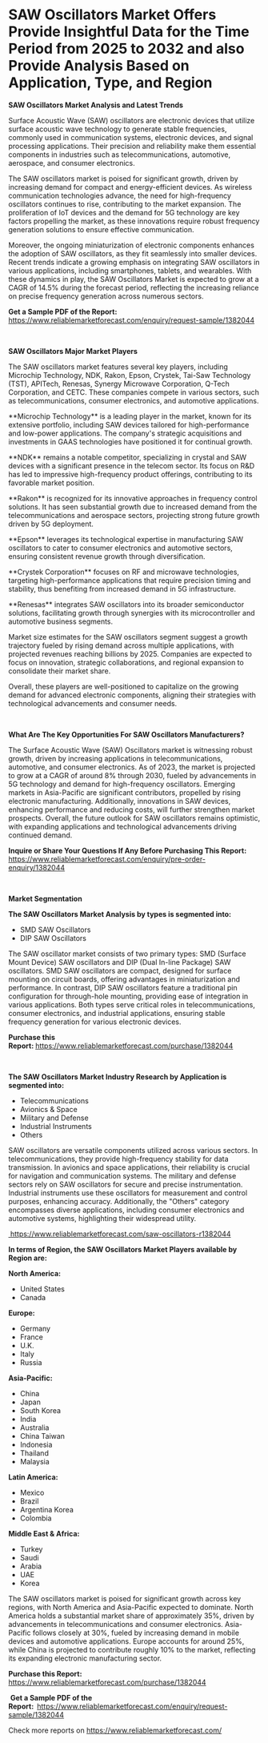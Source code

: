 <p><h1>SAW Oscillators Market Offers Provide Insightful Data for the Time Period from 2025 to 2032 and also Provide Analysis Based on Application, Type, and Region</h1></p><p><strong>SAW Oscillators Market Analysis and Latest Trends</strong></p>
<p><p>Surface Acoustic Wave (SAW) oscillators are electronic devices that utilize surface acoustic wave technology to generate stable frequencies, commonly used in communication systems, electronic devices, and signal processing applications. Their precision and reliability make them essential components in industries such as telecommunications, automotive, aerospace, and consumer electronics.</p><p>The SAW oscillators market is poised for significant growth, driven by increasing demand for compact and energy-efficient devices. As wireless communication technologies advance, the need for high-frequency oscillators continues to rise, contributing to the market expansion. The proliferation of IoT devices and the demand for 5G technology are key factors propelling the market, as these innovations require robust frequency generation solutions to ensure effective communication.</p><p>Moreover, the ongoing miniaturization of electronic components enhances the adoption of SAW oscillators, as they fit seamlessly into smaller devices. Recent trends indicate a growing emphasis on integrating SAW oscillators in various applications, including smartphones, tablets, and wearables. With these dynamics in play, the SAW Oscillators Market is expected to grow at a CAGR of 14.5% during the forecast period, reflecting the increasing reliance on precise frequency generation across numerous sectors.</p></p>
<p><strong>Get a Sample PDF of the Report:&nbsp;</strong> <a href="https://www.reliablemarketforecast.com/enquiry/request-sample/1382044?utm_campaign=3538&utm_medium=2&utm_source=Github&utm_content=ia&utm_term=06042025&utm_id=saw-oscillators">https://www.reliablemarketforecast.com/enquiry/request-sample/1382044</a></p>
<p>&nbsp;</p>
<p><strong>SAW Oscillators Major Market Players</strong></p>
<p><p>The SAW oscillators market features several key players, including Microchip Technology, NDK, Rakon, Epson, Crystek, Tai-Saw Technology (TST), APITech, Renesas, Synergy Microwave Corporation, Q-Tech Corporation, and CETC. These companies compete in various sectors, such as telecommunications, consumer electronics, and automotive applications.</p><p>**Microchip Technology** is a leading player in the market, known for its extensive portfolio, including SAW devices tailored for high-performance and low-power applications. The company's strategic acquisitions and investments in GAAS technologies have positioned it for continual growth.</p><p>**NDK** remains a notable competitor, specializing in crystal and SAW devices with a significant presence in the telecom sector. Its focus on R&D has led to impressive high-frequency product offerings, contributing to its favorable market position.</p><p>**Rakon** is recognized for its innovative approaches in frequency control solutions. It has seen substantial growth due to increased demand from the telecommunications and aerospace sectors, projecting strong future growth driven by 5G deployment.</p><p>**Epson** leverages its technological expertise in manufacturing SAW oscillators to cater to consumer electronics and automotive sectors, ensuring consistent revenue growth through diversification. </p><p>**Crystek Corporation** focuses on RF and microwave technologies, targeting high-performance applications that require precision timing and stability, thus benefiting from increased demand in 5G infrastructure.</p><p>**Renesas** integrates SAW oscillators into its broader semiconductor solutions, facilitating growth through synergies with its microcontroller and automotive business segments.</p><p>Market size estimates for the SAW oscillators segment suggest a growth trajectory fueled by rising demand across multiple applications, with projected revenues reaching billions by 2025. Companies are expected to focus on innovation, strategic collaborations, and regional expansion to consolidate their market share.</p><p>Overall, these players are well-positioned to capitalize on the growing demand for advanced electronic components, aligning their strategies with technological advancements and consumer needs.</p></p>
<p>&nbsp;</p>
<p><strong>What Are The Key Opportunities For SAW Oscillators Manufacturers?</strong></p>
<p><p>The Surface Acoustic Wave (SAW) Oscillators market is witnessing robust growth, driven by increasing applications in telecommunications, automotive, and consumer electronics. As of 2023, the market is projected to grow at a CAGR of around 8% through 2030, fueled by advancements in 5G technology and demand for high-frequency oscillators. Emerging markets in Asia-Pacific are significant contributors, propelled by rising electronic manufacturing. Additionally, innovations in SAW devices, enhancing performance and reducing costs, will further strengthen market prospects. Overall, the future outlook for SAW oscillators remains optimistic, with expanding applications and technological advancements driving continued demand.</p></p>
<p><strong>Inquire or Share Your Questions If Any Before Purchasing This Report:</strong> <a href="https://www.reliablemarketforecast.com/enquiry/pre-order-enquiry/1382044?utm_campaign=3538&utm_medium=2&utm_source=Github&utm_content=ia&utm_term=06042025&utm_id=saw-oscillators">https://www.reliablemarketforecast.com/enquiry/pre-order-enquiry/1382044</a></p>
<p>&nbsp;</p>
<p><strong>Market Segmentation</strong></p>
<p><strong>The SAW Oscillators Market Analysis by types is segmented into:</strong></p>
<p><ul><li>SMD SAW Oscillators</li><li>DIP SAW Oscillators</li></ul></p>
<p><p>The SAW oscillator market consists of two primary types: SMD (Surface Mount Device) SAW oscillators and DIP (Dual In-line Package) SAW oscillators. SMD SAW oscillators are compact, designed for surface mounting on circuit boards, offering advantages in miniaturization and performance. In contrast, DIP SAW oscillators feature a traditional pin configuration for through-hole mounting, providing ease of integration in various applications. Both types serve critical roles in telecommunications, consumer electronics, and industrial applications, ensuring stable frequency generation for various electronic devices.</p></p>
<p><strong>Purchase this Report:&nbsp;</strong><a href="https://www.reliablemarketforecast.com/purchase/1382044?utm_campaign=3538&utm_medium=2&utm_source=Github&utm_content=ia&utm_term=06042025&utm_id=saw-oscillators">https://www.reliablemarketforecast.com/purchase/1382044</a></p>
<p>&nbsp;</p>
<p><strong>The SAW Oscillators Market Industry Research by Application is segmented into:</strong></p>
<p><ul><li>Telecommunications</li><li>Avionics & Space</li><li>Military and Defense</li><li>Industrial Instruments</li><li>Others</li></ul></p>
<p><p>SAW oscillators are versatile components utilized across various sectors. In telecommunications, they provide high-frequency stability for data transmission. In avionics and space applications, their reliability is crucial for navigation and communication systems. The military and defense sectors rely on SAW oscillators for secure and precise instrumentation. Industrial instruments use these oscillators for measurement and control purposes, enhancing accuracy. Additionally, the "Others" category encompasses diverse applications, including consumer electronics and automotive systems, highlighting their widespread utility.</p></p>
<p><a href="https://www.reliablemarketforecast.com/saw-oscillators-r1382044?utm_campaign=3538&utm_medium=2&utm_source=Github&utm_content=ia&utm_term=06042025&utm_id=saw-oscillators">&nbsp;https://www.reliablemarketforecast.com/saw-oscillators-r1382044</a></p>
<p><strong>In terms of Region, the SAW Oscillators Market Players available by Region are:</strong></p>
<p>
    <p> <strong> North America: </strong>
        <ul>
            <li>United States</li>
            <li>Canada</li>
        </ul>
        </p> 
    <p> <strong> Europe: </strong>
        <ul>
            <li>Germany</li>
            <li>France</li>
            <li>U.K.</li>
            <li>Italy</li>
            <li>Russia</li>
        </ul>
        </p> 
    <p> <strong> Asia-Pacific: </strong>
        <ul>
            <li>China</li>
            <li>Japan</li>
            <li>South Korea</li>
            <li>India</li>
            <li>Australia</li>
            <li>China Taiwan</li>
            <li>Indonesia</li>
            <li>Thailand</li>
            <li>Malaysia</li>
        </ul>
        </p> 
    <p> <strong> Latin America: </strong>
        <ul>
            <li>Mexico</li>
            <li>Brazil</li>
            <li>Argentina Korea</li>
            <li>Colombia</li>
        </ul>
        </p> 
    <p> <strong> Middle East & Africa: </strong>
        <ul>
            <li>Turkey</li>
            <li>Saudi</li>
            <li>Arabia</li>
            <li>UAE</li>
            <li>Korea</li>
        </ul>
    </p>
    </p>
<p><p>The SAW oscillators market is poised for significant growth across key regions, with North America and Asia-Pacific expected to dominate. North America holds a substantial market share of approximately 35%, driven by advancements in telecommunications and consumer electronics. Asia-Pacific follows closely at 30%, fueled by increasing demand in mobile devices and automotive applications. Europe accounts for around 25%, while China is projected to contribute roughly 10% to the market, reflecting its expanding electronic manufacturing sector.</p></p>
<p><strong>Purchase this Report: </strong><a href="https://www.reliablemarketforecast.com/purchase/1382044?utm_campaign=3538&utm_medium=2&utm_source=Github&utm_content=ia&utm_term=06042025&utm_id=saw-oscillators">https://www.reliablemarketforecast.com/purchase/1382044</a></p>
<p>&nbsp;<strong>Get a Sample PDF of the Report:&nbsp;&nbsp;</strong><a href="https://www.reliablemarketforecast.com/enquiry/request-sample/1382044?utm_campaign=3538&utm_medium=2&utm_source=Github&utm_content=ia&utm_term=06042025&utm_id=saw-oscillators">https://www.reliablemarketforecast.com/enquiry/request-sample/1382044</a></p>
<p><strong></strong></p>
<p>Check more reports on <a href="https://www.reliablemarketforecast.com/?utm_campaign=3538&utm_medium=2&utm_source=Github&utm_content=ia&utm_term=06042025&utm_id=saw-oscillators">https://www.reliablemarketforecast.com/</a></p>